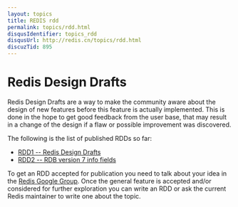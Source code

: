 ```yaml
---
layout: topics
title: REDIS rdd
permalink: topics/rdd.html
disqusIdentifier: topics_rdd
disqusUrl: http://redis.cn/topics/rdd.html
discuzTid: 895
---
```


Redis Design Drafts
===

Redis Design Drafts are a way to make the community aware about the design of
new features before this feature is actually implemented. This is done in the
hope to get good feedback from the user base, that may result in a change
of the design if a flaw or possible improvement was discovered.

The following is the list of published RDDs so far:

* [RDD1 -- Redis Design Drafts](/topics/rdd-1)
* [RDD2 -- RDB version 7 info fields](/topics/rdd-2)

To get an RDD accepted for publication you need to talk about your idea in
the [Redis Google Group](http://groups.google.com/group/redis-db). Once the
general feature is accepted and/or considered for further exploration you
can write an RDD or ask the current Redis maintainer to write one about the
topic.
